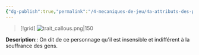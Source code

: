 ```yaml
---
{"dg-publish":true,"permalink":"/4-mecaniques-de-jeu/4a-attributs-des-personnages/traits-de-caractere/impitoyable/"}
---
```


>[!grid] 
>![trait_callous.png|150](/img/user/Z.%20Ressources/Traits_images/Trait_callous.png)

**Description**:: On dit de ce personnage qu'il est insensible et indifférent à la souffrance des gens.





